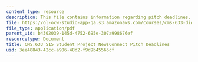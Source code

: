 ```yaml
---
content_type: resource
description: This file contains information regarding pitch deadlines.
file: https://ol-ocw-studio-app-qa.s3.amazonaws.com/courses/cms-633-digital-humanities-spring-2015/3ee4884342cca90648d2f9d9b45565cf_MITCMS_633S15_Deadlines.pdf
file_type: application/pdf
parent_uid: b4302039-145d-4752-695e-307a998676ef
resourcetype: Document
title: CMS.633 S15 Student Project NewsConnect Pitch Deadlines
uid: 3ee48843-42cc-a906-48d2-f9d9b45565cf
---
```

